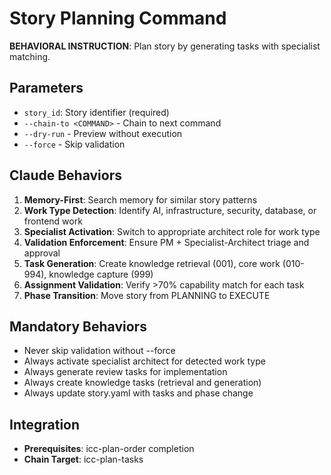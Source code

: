 # Story Planning Command

**BEHAVIORAL INSTRUCTION**: Plan story by generating tasks with specialist matching.

## Parameters
- `story_id`: Story identifier (required)
- `--chain-to <COMMAND>` - Chain to next command
- `--dry-run` - Preview without execution
- `--force` - Skip validation

## Claude Behaviors
1. **Memory-First**: Search memory for similar story patterns
2. **Work Type Detection**: Identify AI, infrastructure, security, database, or frontend work
3. **Specialist Activation**: Switch to appropriate architect role for work type
4. **Validation Enforcement**: Ensure PM + Specialist-Architect triage and approval
5. **Task Generation**: Create knowledge retrieval (001), core work (010-994), knowledge capture (999)
6. **Assignment Validation**: Verify >70% capability match for each task
7. **Phase Transition**: Move story from PLANNING to EXECUTE

## Mandatory Behaviors
- Never skip validation without --force
- Always activate specialist architect for detected work type
- Always generate review tasks for implementation
- Always create knowledge tasks (retrieval and generation)
- Always update story.yaml with tasks and phase change

## Integration
- **Prerequisites**: icc-plan-order completion
- **Chain Target**: icc-plan-tasks